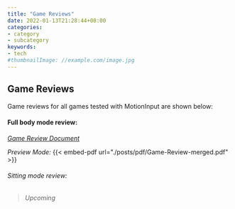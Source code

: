 ```yaml
---
title: "Game Reviews"
date: 2022-01-13T21:28:44+08:00
categories:
- category
- subcategory
keywords:
- tech
#thumbnailImage: //example.com/image.jpg
---
```


## Game Reviews

Game reviews for all games tested with MotionInput are shown below:

#### Full body mode review:
[*_Game Review Document_*](./posts/pdf/Game-Review-merged.pdf)

*Preview Mode:*
{{< embed-pdf url="./posts/pdf/Game-Review-merged.pdf" >}}

###### Sitting mode review:
> *Upcoming*
<!--more-->
